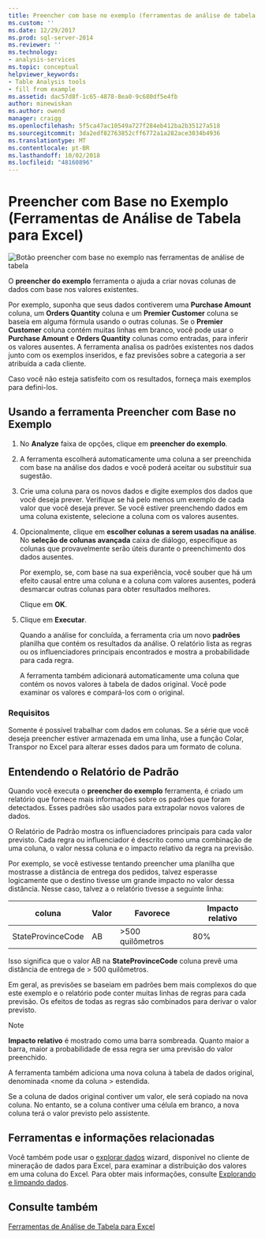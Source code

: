 ```yaml
---
title: Preencher com base no exemplo (ferramentas de análise de tabela para Excel) | Microsoft Docs
ms.custom: ''
ms.date: 12/29/2017
ms.prod: sql-server-2014
ms.reviewer: ''
ms.technology:
- analysis-services
ms.topic: conceptual
helpviewer_keywords:
- Table Analysis tools
- fill from example
ms.assetid: dac57d8f-1c65-4878-8ea0-9c680df5e4fb
author: minewiskan
ms.author: owend
manager: craigg
ms.openlocfilehash: 5f5ca47ac10549a727f284eb412ba2b35127a518
ms.sourcegitcommit: 3da2edf82763852cff6772a1a282ace3034b4936
ms.translationtype: MT
ms.contentlocale: pt-BR
ms.lasthandoff: 10/02/2018
ms.locfileid: "48160896"
---
```

# <a name="fill-from-example-table-analysis-tools-for-excel"></a>Preencher com Base no Exemplo (Ferramentas de Análise de Tabela para Excel)
  ![Botão preencher com base no exemplo nas ferramentas de análise de tabela](media/tat-fillex.gif "botão preencher com base no exemplo nas ferramentas de análise de tabela")  
  
 O **preencher do exemplo** ferramenta o ajuda a criar novas colunas de dados com base nos valores existentes.  
  
 Por exemplo, suponha que seus dados contiverem uma **Purchase Amount** coluna, um **Orders Quantity** coluna e um **Premier Customer** coluna se baseia em alguma fórmula usando o outras colunas. Se o **Premier Customer** coluna contém muitas linhas em branco, você pode usar o **Purchase Amount** e **Orders Quantity** colunas como entradas, para inferir os valores ausentes. A ferramenta analisa os padrões existentes nos dados junto com os exemplos inseridos, e faz previsões sobre a categoria a ser atribuída a cada cliente.  
  
 Caso você não esteja satisfeito com os resultados, forneça mais exemplos para defini-los.  
  
## <a name="using-the-fill-from-example-tool"></a>Usando a ferramenta Preencher com Base no Exemplo  
  
1.  No **Analyze** faixa de opções, clique em **preencher do exemplo**.  
  
2.  A ferramenta escolherá automaticamente uma coluna a ser preenchida com base na análise dos dados e você poderá aceitar ou substituir sua sugestão.  
  
3.  Crie uma coluna para os novos dados e digite exemplos dos dados que você deseja prever. Verifique se há pelo menos um exemplo de cada valor que você deseja prever. Se você estiver preenchendo dados em uma coluna existente, selecione a coluna com os valores ausentes.  
  
4.  Opcionalmente, clique em **escolher colunas a serem usadas na análise**. No **seleção de colunas avançada** caixa de diálogo, especifique as colunas que provavelmente serão úteis durante o preenchimento dos dados ausentes.  
  
     Por exemplo, se, com base na sua experiência, você souber que há um efeito causal entre uma coluna e a coluna com valores ausentes, poderá desmarcar outras colunas para obter resultados melhores.  
  
     Clique em **OK**.  
  
5.  Clique em **Executar**.  
  
     Quando a análise for concluída, a ferramenta cria um novo **padrões** planilha que contém os resultados da análise. O relatório lista as regras ou os influenciadores principais encontrados e mostra a probabilidade para cada regra.  
  
     A ferramenta também adicionará automaticamente uma coluna que contém os novos valores à tabela de dados original. Você pode examinar os valores e compará-los com o original.  
  
### <a name="requirements"></a>Requisitos  
 Somente é possível trabalhar com dados em colunas. Se a série que você deseja preencher estiver armazenada em uma linha, use a função Colar, Transpor no Excel para alterar esses dados para um formato de coluna.  
  
## <a name="understanding-the-pattern-report"></a>Entendendo o Relatório de Padrão  
 Quando você executa o **preencher do exemplo** ferramenta, é criado um relatório que fornece mais informações sobre os padrões que foram detectados. Esses padrões são usados para extrapolar novos valores de dados.  
  
 O Relatório de Padrão mostra os influenciadores principais para cada valor previsto. Cada regra ou influenciador é descrito como uma combinação de uma coluna, o valor nessa coluna e o impacto relativo da regra na previsão.  
  
 Por exemplo, se você estivesse tentando preencher uma planilha que mostrasse a distância de entrega dos pedidos, talvez esperasse logicamente que o destino tivesse um grande impacto no valor dessa distância. Nesse caso, talvez a o relatório tivesse a seguinte linha:  
  
|coluna|Valor|Favorece|Impacto relativo|  
|------------|-----------|------------|---------------------|  
|StateProvinceCode|AB|>500 quilômetros|80%|  
  
 Isso significa que o valor AB na **StateProvinceCode** coluna prevê uma distância de entrega de > 500 quilômetros.  
  
 Em geral, as previsões se baseiam em padrões bem mais complexos do que este exemplo e o relatório pode conter muitas linhas de regras para cada previsão. Os efeitos de todas as regras são combinados para derivar o valor previsto.  
  
> [!NOTE]  
>  **Impacto relativo** é mostrado como uma barra sombreada. Quanto maior a barra, maior a probabilidade de essa regra ser uma previsão do valor preenchido.  
  
 A ferramenta também adiciona uma nova coluna à tabela de dados original, denominada \<nome da coluna > estendida.  
  
 Se a coluna de dados original contiver um valor, ele será copiado na nova coluna. No entanto, se a coluna contiver uma célula em branco, a nova coluna terá o valor previsto pelo assistente.  
  
## <a name="related-tools-and-information"></a>Ferramentas e informações relacionadas  
 Você também pode usar o [explorar dados](explore-data-sql-server-data-mining-add-ins.md) wizard, disponível no cliente de mineração de dados para Excel, para examinar a distribuição dos valores em uma coluna do Excel. Para obter mais informações, consulte [Explorando e limpando dados](exploring-and-cleaning-data.md).  
  
## <a name="see-also"></a>Consulte também  
 [Ferramentas de Análise de Tabela para Excel](table-analysis-tools-for-excel.md)  
  
  
